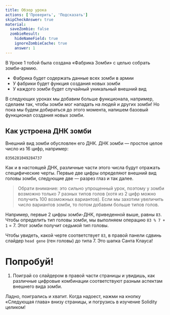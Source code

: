 ```yaml
---
title: Обзор урока
actions: ['Проверить', 'Подсказать']
skipCheckAnswer: true
material:
  saveZombie: false
  zombieResult:
    hideNameField: true
    ignoreZombieCache: true
    answer: 1
---
```


В Уроке 1 тобой была создана «Фабрика Зомби» с целью собрать зомби-армию. 

* Фабрика будет содержать данные всех зомби в армии
* У фабрики будет функция создания новых зомби
* У каждого зомби будет случайный уникальный внешний вид

В следующих уроках мы добавим больше функционала, например, сделаем так, чтобы зомби мог нападать на людей и других зомби! Но пока мы будем добираться до этого момента, напишем базовый функционал создания новых зомби. 

## Как устроена ДНК зомби 

Внешний вид зомби обусловлен его ДНК. ДНК зомби — простое целое число из 16 цифр, например: 

```
8356281049284737
```

Как и в настоящей ДНК, различные части этого числа будут отражать специфические черты. Первые две цифры определяют внешний вид головы зомби, следующие две — разрез глаз и так далее. 

> Обрати внимание: это сильно упрощенный урок, поэтому у зомби возможно только 7 разных типов голов (хотя из 2 цифр можно получить 100 возможных вариантов). Если мы захотим увеличить число вариантов зомби, то потом добавим больше типов голов. 

Например, первые 2 цифры зомби-ДНК, приведенной выше, равны `83`. Чтобы определить тип головы зомби, мы выполняем операцию `83 % 7 + 1` = 7. Этот зомби получит седьмой тип головы.

Чтобы увидеть, какой черте соответствует `83`, в правой панели сдвинь слайдер `head gene` (ген головы) до типа 7. Это шапка Санта Клауса!

# Попробуй!

1. Поиграй со слайдером в правой части страницы и увидишь, как различные цифровые комбинации соответствуют разным аспектам внешнего вида зомби. 

Ладно, поигрались и хватит. Когда надоест, нажми на кнопку «Следующая глава» внизу страницы, и погрузись в изучение Solidity целиком! 
